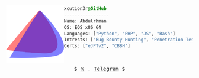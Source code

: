 <div style="display:block;text-align:left"><img align="left" src="https://raw.githubusercontent.com/endeavouros-team/endeavouros-theming/master/endeavouros-icon.png" border="0" style="width:156px;">
  
  ```css
  xcution3r@GitHub
  -----------------
  Name: Abdulrhman
  OS: EOS x86_64
  Languages: ["Python", "PHP", "JS", "Bash"]
  Intrests: ["Bug Bounty Hunting", "Penetration Testing", "Red Teaming"]  
  Certs: ["eJPTv2", "CBBH"]
  ```
</div>



<br />
<p align="center">
  <samp>
    $  <a href="https://x.com/6a1p" target="_blank">𝕏</a> .
    <a href="https://t.me/Xcution3r" target="_blank">Telegram</a> $
  </samp>
</p>
